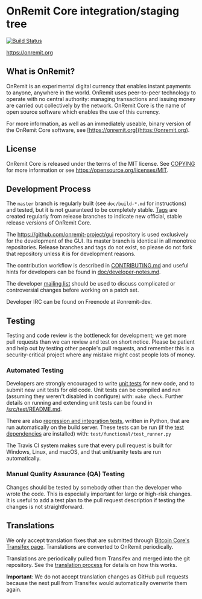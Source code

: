 OnRemit Core integration/staging tree
=====================================

[![Build Status](https://travis-ci.org/onremit-project/onremit.svg?branch=master)](https://travis-ci.org/onremit-project/onremit)

https://onremit.org

What is OnRemit?
----------------

OnRemit is an experimental digital currency that enables instant payments to
anyone, anywhere in the world. OnRemit uses peer-to-peer technology to operate
with no central authority: managing transactions and issuing money are carried
out collectively by the network. OnRemit Core is the name of open source
software which enables the use of this currency.

For more information, as well as an immediately useable, binary version of
the OnRemit Core software, see [https://onremit.org](https://onremit.org).

License
-------

OnRemit Core is released under the terms of the MIT license. See [COPYING](COPYING) for more
information or see https://opensource.org/licenses/MIT.

Development Process
-------------------

The `master` branch is regularly built (see `doc/build-*.md` for instructions) and tested, but it is not guaranteed to be
completely stable. [Tags](https://github.com/onremit-project/onremit/tags) are created
regularly from release branches to indicate new official, stable release versions of OnRemit Core.

The https://github.com/onremit-project/gui repository is used exclusively for the
development of the GUI. Its master branch is identical in all monotree
repositories. Release branches and tags do not exist, so please do not fork
that repository unless it is for development reasons.

The contribution workflow is described in [CONTRIBUTING.md](CONTRIBUTING.md)
and useful hints for developers can be found in [doc/developer-notes.md](doc/developer-notes.md).

The developer [mailing list](https://groups.google.com/forum/#!forum/onremit-dev)
should be used to discuss complicated or controversial changes before working
on a patch set.

Developer IRC can be found on Freenode at #onremit-dev.

Testing
-------

Testing and code review is the bottleneck for development; we get more pull
requests than we can review and test on short notice. Please be patient and help out by testing
other people's pull requests, and remember this is a security-critical project where any mistake might cost people
lots of money.

### Automated Testing

Developers are strongly encouraged to write [unit tests](src/test/README.md) for new code, and to
submit new unit tests for old code. Unit tests can be compiled and run
(assuming they weren't disabled in configure) with: `make check`. Further details on running
and extending unit tests can be found in [/src/test/README.md](/src/test/README.md).

There are also [regression and integration tests](/test), written
in Python, that are run automatically on the build server.
These tests can be run (if the [test dependencies](/test) are installed) with: `test/functional/test_runner.py`

The Travis CI system makes sure that every pull request is built for Windows, Linux, and macOS, and that unit/sanity tests are run automatically.

### Manual Quality Assurance (QA) Testing

Changes should be tested by somebody other than the developer who wrote the
code. This is especially important for large or high-risk changes. It is useful
to add a test plan to the pull request description if testing the changes is
not straightforward.

Translations
------------

We only accept translation fixes that are submitted through [Bitcoin Core's Transifex page](https://www.transifex.com/projects/p/bitcoin/).
Translations are converted to OnRemit periodically.

Translations are periodically pulled from Transifex and merged into the git repository. See the
[translation process](doc/translation_process.md) for details on how this works.

**Important**: We do not accept translation changes as GitHub pull requests because the next
pull from Transifex would automatically overwrite them again.
